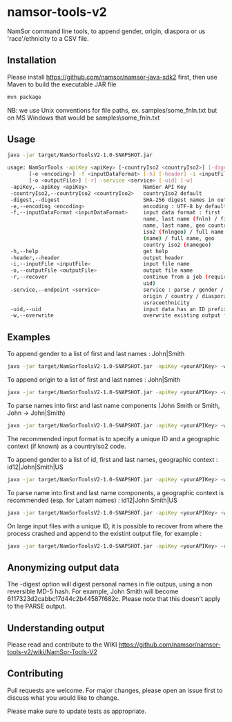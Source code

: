 # namsor-tools-v2
NamSor command line tools, to append gender, origin, diaspora or us 'race'/ethnicity to a CSV file.

## Installation

Please install https://github.com/namsor/namsor-java-sdk2 first, then use Maven to build the executable JAR file

```bash
mvn package
```
NB: we use Unix conventions for file paths, ex. samples/some_fnln.txt but on MS Windows that would be samples\some_fnln.txt

## Usage

```bash
java -jar target/NamSorToolsV2-1.0-SNAPSHOT.jar

usage: NamSorTools -apiKey <apiKey> [-countryIso2 <countryIso2>] [-digest]
       [-e <encoding>] -f <inputDataFormat> [-h] [-header] -i <inputFile>
       [-o <outputFile>] [-r] -service <service> [-uid] [-w]
 -apiKey,--apiKey <apiKey>                  NamSor API Key
 -countryIso2,--countryIso2 <countryIso2>   countryIso2 default
 -digest,--digest                           SHA-256 digest names in output
 -e,--encoding <encoding>                   encoding : UTF-8 by default
 -f,--inputDataFormat <inputDataFormat>     input data format : first
                                            name, last name (fnln) / first
                                            name, last name, geo country
                                            iso2 (fnlngeo) / full name
                                            (name) / full name, geo
                                            country iso2 (namegeo)
 -h,--help                                  get help
 -header,--header                           output header
 -i,--inputFile <inputFile>                 input file name
 -o,--outputFile <outputFile>               output file name
 -r,--recover                               continue from a job (requires
                                            uid)
 -service,--endpoint <service>              service : parse / gender /
                                            origin / country / diaspora /
                                            usraceethnicity
 -uid,--uid                                 input data has an ID prefix
 -w,--overwrite                             overwrite existing output file
```

## Examples

To append gender to a list of first and last names : John|Smith

```bash
java -jar target/NamSorToolsV2-1.0-SNAPSHOT.jar -apiKey <yourAPIKey> -w -header -f fnln -i samples/some_fnln.txt -service gender
```

To append origin to a list of first and last names : John|Smith

```bash
java -jar target/NamSorToolsV2-1.0-SNAPSHOT.jar -apiKey <yourAPIKey> -w -header -f fnln -i samples/some_fnln.txt -service origin
```

To parse names into first and last name components (John Smith or Smith, John -> John|Smith)

```bash
java -jar target/NamSorToolsV2-1.0-SNAPSHOT.jar -apiKey <yourAPIKey> -w -header -f name -i samples/some_name.txt -service parse
```

The recommended input format is to specify a unique ID and a geographic context (if known) as a countryIso2 code. 

To append gender to a list of id, first and last names, geographic context : id12|John|Smith|US

```bash
java -jar target/NamSorToolsV2-1.0-SNAPSHOT.jar -apiKey <yourAPIKey> -w -header -uid -f fnlngeo -i samples/some_idfnlngeo.txt -service gender
```
To parse name into first and last name components, a geographic context is recommended (esp. for Latam names) : id12|John Smith|US

```bash
java -jar target/NamSorToolsV2-1.0-SNAPSHOT.jar -apiKey <yourAPIKey> -w -header -uid -f namegeo -i samples/some_idnamegeo.txt -service parse
```
On large input files with a unique ID, it is possible to recover from where the process crashed and append to the existint output file, for example :

```bash
java -jar target/NamSorToolsV2-1.0-SNAPSHOT.jar -apiKey <yourAPIKey> -r -header -uid -f fnlngeo -i samples/some_idfnlngeo.txt -service gender
```
## Anonymizing output data
The -digest option will digest personal names in file outpus, using a non reversible MD-5 hash. For example, John Smith will become 6117323d2cabbc17d44c2b44587f682c.
Please note that this doesn't apply to the PARSE output. 

## Understanding output
Please read and contribute to the WIKI
https://github.com/namsor/namsor-tools-v2/wiki/NamSor-Tools-V2

## Contributing
Pull requests are welcome. For major changes, please open an issue first to discuss what you would like to change.

Please make sure to update tests as appropriate.

